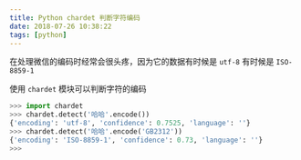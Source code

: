 ```yaml
---
title: Python chardet 判断字符编码
date: 2018-07-26 10:38:22
tags: [python]
---
```


在处理微信的编码时经常会很头疼，因为它的数据有时候是 `utf-8` 有时候是 `ISO-8859-1`

<!-- more --><!-- toc -->
使用 `chardet` 模块可以判断字符的编码

```python
>>> import chardet
>>> chardet.detect('哈哈'.encode())
{'encoding': 'utf-8', 'confidence': 0.7525, 'language': ''}
>>> chardet.detect('哈哈'.encode('GB2312'))
{'encoding': 'ISO-8859-1', 'confidence': 0.73, 'language': ''}
>>>
```
